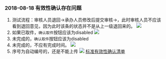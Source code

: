 ### 2018-08-18 有效性确认存在问题
1. 测试流程：审核人员退回->承办人员修改后提交审核->，此时审核人员不应该看到退回意见，因为此时该条的状态并不是从上一级退回来的。
![](https://gzh-1256606673.cos.ap-shanghai.myqcloud.com/2018-08-18_22-00-30.gif)
2. 如果已取件，`确认取件`按钮应该为disabled
![](https://gzh-1256606673.cos.ap-shanghai.myqcloud.com/2018-08-18_22-05-16.gif)
3. 未完成的，`确认取件`按钮应该为disabled
4. 未完成的，不应有完成时间。
![](https://gzh-1256606673.cos.ap-shanghai.myqcloud.com/20180818224324.png)
5. 序号为自动编号的，还是不能上传
![](https://gzh-1256606673.cos.ap-shanghai.myqcloud.com/chrome_2018-08-19_21-49-10.jpg)
<a href="http://p39n65xck.bkt.clouddn.com/wechat/180819/f3Gj6gee10.docx)">标准有效性确认清单</a>